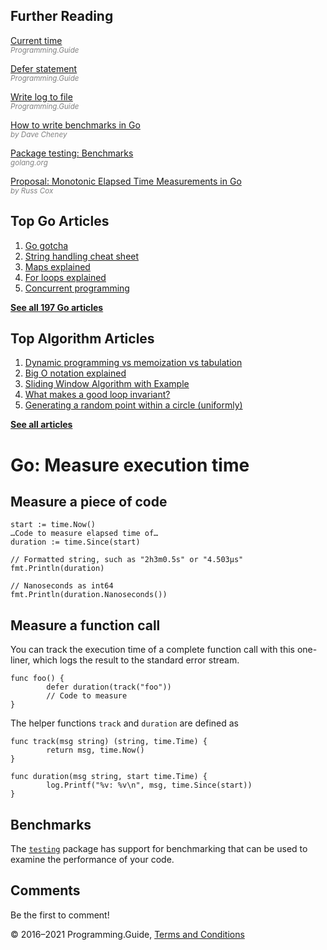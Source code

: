 <span class="underline"></span>

<span class="underline"></span>

## Further Reading

[Current time](current-time.html)  
<span style="color: grey; font-style: italic; font-size: smaller">Programming.Guide</span>

[Defer statement](defer.html)  
<span style="color: grey; font-style: italic; font-size: smaller">Programming.Guide</span>

[Write log to file](log-to-file.html)  
<span style="color: grey; font-style: italic; font-size: smaller">Programming.Guide</span>

[How to write benchmarks in Go](https://dave.cheney.net/2013/06/30/how-to-write-benchmarks-in-go)  
<span style="color: grey; font-style: italic; font-size: smaller">by Dave Cheney</span>

[Package testing: Benchmarks](https://golang.org/pkg/testing/#hdr-Benchmarks)  
<span style="color: grey; font-style: italic; font-size: smaller">golang.org</span>

[Proposal: Monotonic Elapsed Time Measurements in Go](https://golang.org/design/12914-monotonic)  
<span style="color: grey; font-style: italic; font-size: smaller">by Russ Cox</span>

## Top Go Articles

1.  [Go gotcha](go-gotcha.html)
2.  [String handling cheat sheet](string-functions-reference-cheat-sheet.html)
3.  [Maps explained](maps-explained.html)
4.  [For loops explained](for-loop.html)
5.  [Concurrent programming](go-concurrency-tutorial.html)

[**See all 197 Go articles**](index.html)

<span class="underline"></span>

## Top Algorithm Articles

1.  [Dynamic programming vs memoization vs tabulation](../dynamic-programming-vs-memoization-vs-tabulation.html)
2.  [Big O notation explained](../big-o-notation-explained.html)
3.  [Sliding Window Algorithm with Example](../sliding-window-example.html)
4.  [What makes a good loop invariant?](../what-makes-a-good-loop-invariant.html)
5.  [Generating a random point within a circle (uniformly)](../random-point-within-circle.html)

[**See all articles**](../index.html)

# Go: Measure execution time

## Measure a piece of code

    start := time.Now()
    …Code to measure elapsed time of…
    duration := time.Since(start)

    // Formatted string, such as "2h3m0.5s" or "4.503μs"
    fmt.Println(duration)

    // Nanoseconds as int64
    fmt.Println(duration.Nanoseconds())

## Measure a function call

You can track the execution time of a complete function call with this one-liner, which logs the result to the standard error stream.

    func foo() {
            defer duration(track("foo"))
            // Code to measure
    }

The helper functions `track` and `duration` are defined as

    func track(msg string) (string, time.Time) {
            return msg, time.Now()
    }

    func duration(msg string, start time.Time) {
            log.Printf("%v: %v\n", msg, time.Since(start))
    }

## Benchmarks

The [`testing`](https://golang.org/pkg/testing/) package has support for benchmarking that can be used to examine the performance of your code.

## Comments

Be the first to comment!

© 2016–2021 Programming.Guide, [Terms and Conditions](../terms-and-conditions.html)
